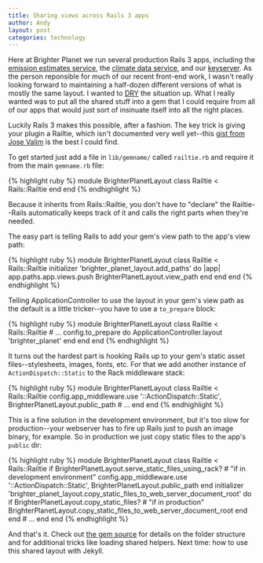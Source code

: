 ```yaml
---
title: Sharing views across Rails 3 apps
author: Andy
layout: post
categories: technology
---
```


Here at Brighter Planet we run several production Rails 3 apps, including the [emission estimates service](http://carbon.brighterplanet.com), the [climate data service](http://data.brighterplanet.com), and our [keyserver](http://keys.brighterplanet.com). As the person reponsible for much of our recent front-end work, I wasn't really looking forward to maintaining a half-dozen different versions of what is mostly the same layout. I wanted to [DRY](http://www.c2.com/cgi/wiki?DontRepeatYourself) the situation up. What I really wanted was to put all the shared stuff into a gem that I could require from all of our apps that would just sort of insinuate itself into all the right places.

Luckily Rails 3 makes this possible, after a fashion. The key trick is giving your plugin a Railtie, which isn't documented very well yet--this [gist from Jose Valim](https://gist.github.com/e139fa787aa882c0aa9c) is the best I could find.

To get started just add a file in `lib/gemname/` called `railtie.rb` and require it from the main `gemname.rb` file:

{% highlight ruby %}
module BrighterPlanetLayout
  class Railtie < Rails::Railtie
  end
end
{% endhighlight %}

Because it inherits from Rails::Railtie, you don't have to "declare" the Railtie--Rails automatically keeps track of it and calls the right parts when they're needed.

The easy part is telling Rails to add your gem's view path to the app's view path:

{% highlight ruby %}
module BrighterPlanetLayout
  class Railtie < Rails::Railtie
    initializer 'brighter_planet_layout.add_paths' do |app|
      app.paths.app.views.push BrighterPlanetLayout.view_path
    end
  end
end
{% endhighlight %}

Telling ApplicationController to use the layout in your gem's view path as the default is a little tricker--you have to use a `to_prepare` block:

{% highlight ruby %}
module BrighterPlanetLayout
  class Railtie < Rails::Railtie
    # ...
    config.to_prepare do
      ApplicationController.layout 'brighter_planet'
    end
  end
end
{% endhighlight %}

It turns out the hardest part is hooking Rails up to your gem's static asset files--stylesheets, images, fonts, etc. For that we add another instance of `ActionDispatch::Static` to the Rack middleware stack:

{% highlight ruby %}
module BrighterPlanetLayout
  class Railtie < Rails::Railtie
    config.app_middleware.use '::ActionDispatch::Static', BrighterPlanetLayout.public_path
    # ...
  end
end
{% endhighlight %}

This is a fine solution in the development environment, but it's too slow for production--your webserver has to fire up Rails just to push an image binary, for example. So in production we just copy static files to the app's `public` dir:

{% highlight ruby %}
module BrighterPlanetLayout
  class Railtie < Rails::Railtie
    if BrighterPlanetLayout.serve_static_files_using_rack? # "if in development environment"
      config.app_middleware.use '::ActionDispatch::Static', BrighterPlanetLayout.public_path
    end
    initializer 'brighter_planet_layout.copy_static_files_to_web_server_document_root' do
      if BrighterPlanetLayout.copy_static_files? # "if in production"
        BrighterPlanetLayout.copy_static_files_to_web_server_document_root
      end
    end
    # ...
  end
end
{% endhighlight %}

And that's it. Check out [the gem source](http://github.com/brighterplanet/brighter_planet_layout) for details on the folder structure and for additional tricks like loading shared helpers. Next time: how to use this shared layout with Jekyll.
